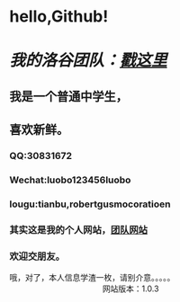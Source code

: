 # hello,Github!
# *我的洛谷团队：[戳这里](https://www.luogu.org/team/show?teamid=2342)*
## 我是一个普通中学生，
## 喜欢新鲜。
### QQ:30831672
### Wechat:luobo123456luobo
### lougu:tianbu,robertgusmocoratioen
### 其实这是我的个人网站，[团队网站](http://www.rochine.icoc.me)
### 欢迎交朋友。
哦，对了，本人信息学渣一枚，请别介意。。。。。
                                                                                               网站版本：1.0.3
